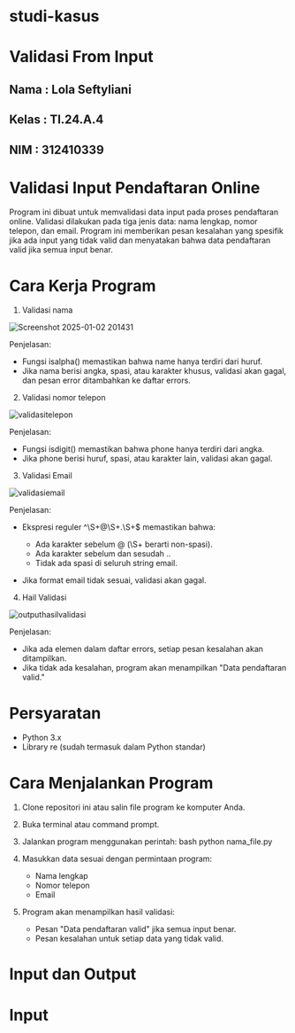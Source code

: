 # studi-kasus

# Validasi From Input

## Nama : Lola Seftyliani 
## Kelas : TI.24.A.4
## NIM : 312410339

# Validasi Input Pendaftaran Online 
Program ini dibuat untuk memvalidasi data input pada proses pendaftaran online. Validasi dilakukan pada tiga jenis data: nama lengkap, nomor telepon, dan email. Program ini memberikan pesan kesalahan yang spesifik jika ada input yang tidak valid dan menyatakan bahwa data pendaftaran valid jika semua input benar.

# Cara Kerja Program
1. Validasi nama

![Screenshot 2025-01-02 201431](https://github.com/user-attachments/assets/cfc40846-fd46-481b-aaa3-0a306e6a90f1)

Penjelasan:

- Fungsi isalpha() memastikan bahwa name hanya terdiri dari huruf.
- Jika nama berisi angka, spasi, atau karakter khusus, validasi akan gagal, dan pesan error ditambahkan ke daftar errors.

2. Validasi nomor telepon

![validasitelepon](https://github.com/user-attachments/assets/aa6a0137-54a9-4478-aceb-a4154880c3c4)

Penjelasan:

- Fungsi isdigit() memastikan bahwa phone hanya terdiri dari angka.
- Jika phone berisi huruf, spasi, atau karakter lain, validasi akan gagal.

3. Validasi Email

![validasiemail](https://github.com/user-attachments/assets/f0a2d499-ac56-4f89-8950-f940ca87f776)

Penjelasan:

- Ekspresi reguler ^\S+@\S+\.\S+$ memastikan bahwa:

   - Ada karakter sebelum @ (\S+ berarti non-spasi).
   - Ada karakter sebelum dan sesudah ..
   - Tidak ada spasi di seluruh string email.

- Jika format email tidak sesuai, validasi akan gagal.

4. Hail Validasi

![outputhasilvalidasi](https://github.com/user-attachments/assets/bfacfb63-28ec-4b90-8bbc-aa5172e16db3)

Penjelasan:

- Jika ada elemen dalam daftar errors, setiap pesan kesalahan akan ditampilkan.
- Jika tidak ada kesalahan, program akan menampilkan "Data pendaftaran valid."

# Persyaratan

- Python 3.x
- Library re (sudah termasuk dalam Python standar)

# Cara Menjalankan Program

1. Clone repositori ini atau salin file program ke komputer Anda.
2. Buka terminal atau command prompt.
3. Jalankan program menggunakan perintah: bash python nama_file.py
4. Masukkan data sesuai dengan permintaan program:

   - Nama lengkap
   - Nomor telepon
   - Email
5. Program akan menampilkan hasil validasi:

   - Pesan "Data pendaftaran valid" jika semua input benar.
   - Pesan kesalahan untuk setiap data yang tidak valid.

# Input dan Output

# Input




